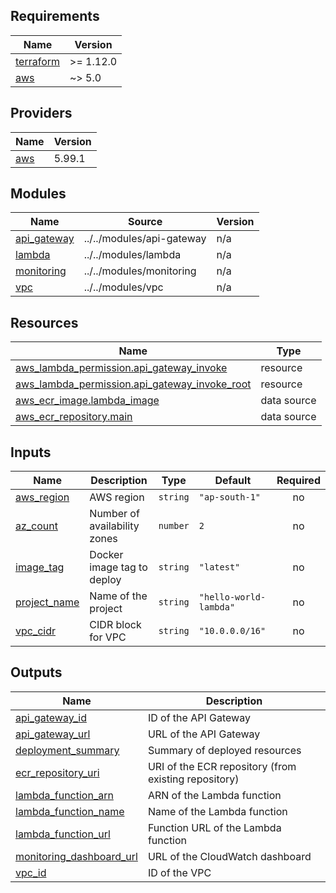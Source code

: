 ## Requirements

| Name | Version |
|------|---------|
| <a name="requirement_terraform"></a> [terraform](#requirement\_terraform) | >= 1.12.0 |
| <a name="requirement_aws"></a> [aws](#requirement\_aws) | ~> 5.0 |

## Providers

| Name | Version |
|------|---------|
| <a name="provider_aws"></a> [aws](#provider\_aws) | 5.99.1 |

## Modules

| Name | Source | Version |
|------|--------|---------|
| <a name="module_api_gateway"></a> [api\_gateway](#module\_api\_gateway) | ../../modules/api-gateway | n/a |
| <a name="module_lambda"></a> [lambda](#module\_lambda) | ../../modules/lambda | n/a |
| <a name="module_monitoring"></a> [monitoring](#module\_monitoring) | ../../modules/monitoring | n/a |
| <a name="module_vpc"></a> [vpc](#module\_vpc) | ../../modules/vpc | n/a |

## Resources

| Name | Type |
|------|------|
| [aws_lambda_permission.api_gateway_invoke](https://registry.terraform.io/providers/hashicorp/aws/latest/docs/resources/lambda_permission) | resource |
| [aws_lambda_permission.api_gateway_invoke_root](https://registry.terraform.io/providers/hashicorp/aws/latest/docs/resources/lambda_permission) | resource |
| [aws_ecr_image.lambda_image](https://registry.terraform.io/providers/hashicorp/aws/latest/docs/data-sources/ecr_image) | data source |
| [aws_ecr_repository.main](https://registry.terraform.io/providers/hashicorp/aws/latest/docs/data-sources/ecr_repository) | data source |

## Inputs

| Name | Description | Type | Default | Required |
|------|-------------|------|---------|:--------:|
| <a name="input_aws_region"></a> [aws\_region](#input\_aws\_region) | AWS region | `string` | `"ap-south-1"` | no |
| <a name="input_az_count"></a> [az\_count](#input\_az\_count) | Number of availability zones | `number` | `2` | no |
| <a name="input_image_tag"></a> [image\_tag](#input\_image\_tag) | Docker image tag to deploy | `string` | `"latest"` | no |
| <a name="input_project_name"></a> [project\_name](#input\_project\_name) | Name of the project | `string` | `"hello-world-lambda"` | no |
| <a name="input_vpc_cidr"></a> [vpc\_cidr](#input\_vpc\_cidr) | CIDR block for VPC | `string` | `"10.0.0.0/16"` | no |

## Outputs

| Name | Description |
|------|-------------|
| <a name="output_api_gateway_id"></a> [api\_gateway\_id](#output\_api\_gateway\_id) | ID of the API Gateway |
| <a name="output_api_gateway_url"></a> [api\_gateway\_url](#output\_api\_gateway\_url) | URL of the API Gateway |
| <a name="output_deployment_summary"></a> [deployment\_summary](#output\_deployment\_summary) | Summary of deployed resources |
| <a name="output_ecr_repository_uri"></a> [ecr\_repository\_uri](#output\_ecr\_repository\_uri) | URI of the ECR repository (from existing repository) |
| <a name="output_lambda_function_arn"></a> [lambda\_function\_arn](#output\_lambda\_function\_arn) | ARN of the Lambda function |
| <a name="output_lambda_function_name"></a> [lambda\_function\_name](#output\_lambda\_function\_name) | Name of the Lambda function |
| <a name="output_lambda_function_url"></a> [lambda\_function\_url](#output\_lambda\_function\_url) | Function URL of the Lambda function |
| <a name="output_monitoring_dashboard_url"></a> [monitoring\_dashboard\_url](#output\_monitoring\_dashboard\_url) | URL of the CloudWatch dashboard |
| <a name="output_vpc_id"></a> [vpc\_id](#output\_vpc\_id) | ID of the VPC |

